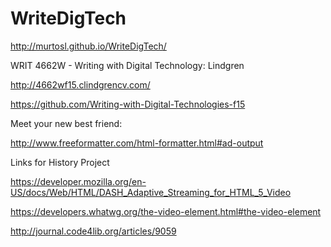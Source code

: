 # WriteDigTech 

http://murtosl.github.io/WriteDigTech/

WRIT 4662W - Writing with Digital Technology: Lindgren

http://4662wf15.clindgrencv.com/

https://github.com/Writing-with-Digital-Technologies-f15


Meet your new best friend:

http://www.freeformatter.com/html-formatter.html#ad-output


Links for History Project

https://developer.mozilla.org/en-US/docs/Web/HTML/DASH_Adaptive_Streaming_for_HTML_5_Video

https://developers.whatwg.org/the-video-element.html#the-video-element


http://journal.code4lib.org/articles/9059
